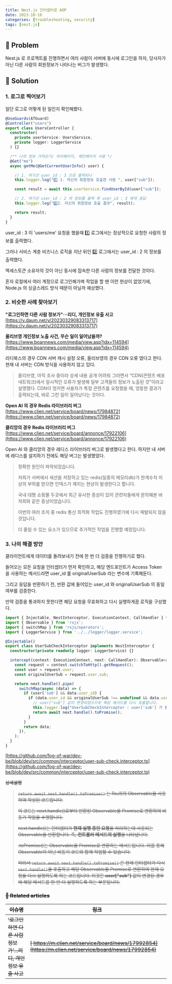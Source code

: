 ```yaml
---
title: Nest.js 인터셉터로 AOP
date: 2023-10-16
categories: [troubleshooting, security]
tags: [nest.js]
---
```

## 🤔 Problem

Nest.js 로 프로젝트를 진행하면서 여러 사람이 서버에 동시에 로그인을 하자, 당사자가 아닌 다른 사람의 회원정보가 나타나는 버그가 발생했다.

## 🌱 Solution

### 1. 로그로 찍어보기

일단 로그로 어떻게 된 일인지 확인해봤다.

```ts
@UseGuards(ATGuard)
@Controller("users")
export class UsersController {
  constructor(
    private userService: UsersService,
    private logger: LoggerService
  ) {}

  /** 나의 정보 가져오기/ 마이페이지, 메인페이지 사용 */
  @Get("me")
  async getMe(@GetCurrentUserInfo() user) {

    // 1. 여기선 user_id : 3 으로 출력되나 
    this.logger.log("1️⃣ 1. 자신의 회원정보 호출한 사람 ", user["sub"]); 

    const result = await this.userService.findUserById(user["sub"]);

    // 2. 여기선 user_id : 2 의 정보를 출력 후 user_id : 3 에게 응답
    this.logger.log("2️⃣2. 자신의 회원정보 호출 결과", result); 

    return result;
  }
}
```

user_id :  3 이 'users/me' 요청을 했을때 1️⃣ 로그에서는 정상적으로 요청한 사람의 정보를 출력했다.

그러나 서비스 계층 비즈니스 로직을 지난 뒤인 2️⃣ 로그에서는 user_id : 2 의 정보를 출력했다.

엑세스토큰 소유자의 것이 아닌 동시에 접속한 다른 사람의 정보를 전달한 것이다.

혼자 로컬에서 여러 계정으로 로그인해가며 작업을 할 땐 이런 현상이 없었기에, Node.js 의 싱글스레드 방식 때문이 아닐까 예상했다.


### 2. 비슷한 사례 찾아보기

**"로그인하면 다른 사람 정보가"···리디, 개인정보 유출 사고**
[https://v.daum.net/v/20230329083313717](https://v.daum.net/v/20230329083313717)

**올리브영 개인정보 노출 사건, 무슨 일이 일어났을까?**
[https://www.boannews.com/media/view.asp?idx=114594](https://www.boannews.com/media/view.asp?idx=114594)

리디북스의 경우 CDN 서버 캐시 설정 오류, 올리브영의 경우 CDN 오류 였다고 한다. 현재 내 서버는 CDN 방식을 사용하지 않고 있다.

> 올리브영, 아직 조사 중이라 상세 내용 공개 어려워
> 그러면서 “CDN(콘텐츠 배포 네트워크)에서 일시적인 오류가 발생해 일부 고객들의 정보가 노출된 것”이라고 설명했다. CDN이 엉키면 사용자가 특정 콘텐츠를 요청했을 때, 엉뚱한 결과가 출력되는데, 바로 그런 일이 일어났다는 것이다.

**Open AI 의 경우 Redis 라이브러리 버그**
[https://www.clien.net/service/board/news/17984872](https://www.clien.net/service/board/news/17984872)

**클리앙의 경우 Redis 라이브러리 버그**
[https://www.clien.net/service/board/annonce/17922106](https://www.clien.net/service/board/annonce/17922106)


Open AI 와 클리앙의 경우 레디스 라이브러리 버그로 발생했다고 한다. 하지만 내 서버에 레디스를 설치하기 전에도 해당 버그는 발생했었다.

> 정확한 원인이 파악되었습니다. 
> 
> 저희가 서버에서 세션을 저장하고 있는 redis(일종의 메모리db)가 한계수치 이상의 부하를 받으면 인덱스가 깨지는 현상이 발생한다고 합니다.
> 
> 국내 대형 쇼핑몰 두곳에서 최근 유사한 증상이 있어 관련자들에게 문의해본 바 저희와 같은 증상이었습니다.  
> 
> 이번의 여러 조치 중 redis 통신 최적화 작업도 진행하였기에  다시 재발되지 않을 것입니다. 
>
> 더 줄일 수 있는 요소가 있으므로  추가적인 작업을 진행할 예정입니다.


### 3. 나의 해결 방안

클라이언트에게 데이터를 돌려보내기 전에 한 번 더 검증을 진행하기로 했다.

들어오는 모든 요청을 인터셉터가 먼저 확인하고, 해당 엔드포인트가 Access Token 을 사용하는 메서드라면 user_id 를 originalUserSub 라는 변수에 기록해둔다.

그리고 응답을 반환하기 전, 반환 값에 들어있는 user_id 와 originalUserSub 의 동일 여부를 검증한다.

만약 검증을 통과하지 못한다면 해당 요청을 무효화하고 다시 실행하게끔 로직을 구성했다.

```ts
import { Injectable, NestInterceptor, ExecutionContext, CallHandler } from '@nestjs/common';
import { Observable } from 'rxjs';
import { switchMap } from 'rxjs/operators';
import { LoggerService } from '../../logger/logger.service';

@Injectable()
export class UserSubCheckInterceptor implements NestInterceptor {
  constructor(private readonly logger: LoggerService) {}

  intercept(context: ExecutionContext, next: CallHandler): Observable<any> {
    const request = context.switchToHttp().getRequest();
    const user = request.user;
    const originalUserSub = request.user.sub;

    return next.handle().pipe(
      switchMap(async (data) => {
        if (user['sub'] && data.user_id) {
          if (data.user_id && originalUserSub !== undefined && data.user_id !== originalUserSub) {
            // user["sub"] 값이 변경되었으므로 해당 메서드를 다시 호출합니다.
            this.logger.log("UserSubCheckInterceptor : user['sub'] 가 동일하지 않습니다 " + originalUserSub +  "!==" + data.user.user_id)
            return await next.handle().toPromise();
          }
        }
        return data;
      }),
    );
  }
}
```

[https://github.com/fog-of-war/dev-be/blob/dev/src/common/interceptor/user-sub-check.interceptor.ts](https://github.com/fog-of-war/dev-be/blob/dev/src/common/interceptor/user-sub-check.interceptor.ts)


<s markdown="block"><summary>상세설명</summary>
> `return await next.handle().toPromise()` 는 RxJS의 Observable을 사용하여 작성된 코드입니다. 
> 
> 이 코드는 next.handle()로부터 반환된 Observable을 Promise로 변환하여 비동기 작업을 수행합니다.
> 
> next.handle()는 인터셉터가 **현재 실행 중인 요청**을 처리하는데 사용되는 Observable을 반환합니다. 즉, **컨트롤러 메서드의 실행**을 나타냅니다.
> 
> .toPromise()는 Observable을 Promise로 변환하는 메서드입니다. 이를 통해 Observable이 아닌 비동기 코드와 함께 작업할 수 있습니다.
> 
> 따라서 `return await next.handle().toPromise()` 은 현재 인터셉터가 다시 `next.handle()`을 호출하고 해당 Observable을 Promise로 변환하여 현재 요청을 다시 실행하도록 하는 코드입니다. 이것은 **user["sub"]** 값이 변경된 경우에 해당 메서드를 한 번 더 실행하도록 하는 부분입니다. 
</details>


### 📎 Related articles

| 이슈명                                                 | 링크                                                                                                |
| ------------------------------------------------------ | --------------------------------------------------------------------------------------------------- |
| '로그인하면 다른 사람 정보가'…리디, 개인정보 유출 사고 | [ https://m.clien.net/service/board/news/17992854](https://m.clien.net/service/board/news/17992854) |
